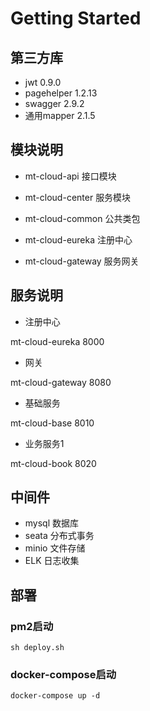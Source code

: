 # Getting Started

## 第三方库

- jwt 0.9.0
- pagehelper 1.2.13
- swagger  2.9.2
- 通用mapper 2.1.5

## 模块说明

- mt-cloud-api  接口模块

- mt-cloud-center  服务模块

- mt-cloud-common 公共类包

- mt-cloud-eureka 注册中心

- mt-cloud-gateway 服务网关

## 服务说明

- 注册中心

mt-cloud-eureka 8000

- 网关

mt-cloud-gateway 8080

- 基础服务

mt-cloud-base 8010

- 业务服务1

mt-cloud-book 8020

## 中间件

- mysql 数据库
- seata 分布式事务
- minio 文件存储
- ELK 日志收集

## 部署

### pm2启动

```shell script
sh deploy.sh
```

### docker-compose启动

```shell script
docker-compose up -d
```